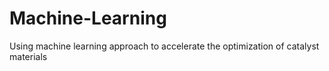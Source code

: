 # Machine-Learning
Using machine learning approach to accelerate the optimization of catalyst materials

